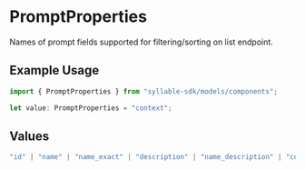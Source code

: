 # PromptProperties

Names of prompt fields supported for filtering/sorting on list endpoint.

## Example Usage

```typescript
import { PromptProperties } from "syllable-sdk/models/components";

let value: PromptProperties = "context";
```

## Values

```typescript
"id" | "name" | "name_exact" | "description" | "name_description" | "context" | "tools" | "llm_config" | "last_updated" | "last_updated_by" | "agent_count"
```
